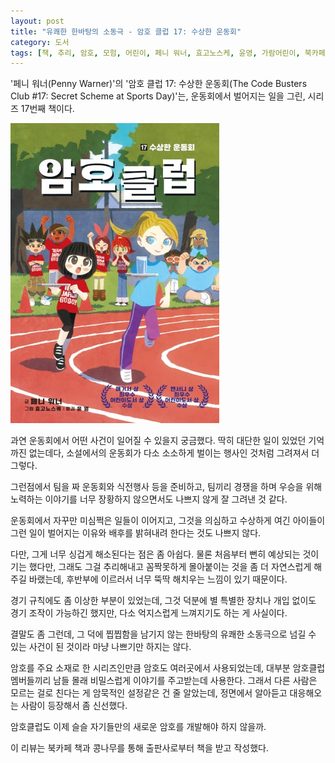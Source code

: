 ```yaml
---
layout: post
title: "유쾌한 한바탕의 소동극 - 암호 클럽 17: 수상한 운동회"
category: 도서
tags: [책, 추리, 암호, 모험, 어린이, 페니 워너, 효고노스케, 윤영, 가람어린이, 북카페 책과 콩나무, 서평]
---
```


'페니 워너(Penny Warner)'의
'암호 클럽 17: 수상한 운동회(The Code Busters Club #17: Secret Scheme at Sports Day)'는,
운동회에서 벌어지는 일을 그린, 시리즈 17번째 책이다.

![표지](/images/the-code-busters-club-17-secret-scheme-at-sports-day-book-h480.jpg)

과연 운동회에서 어떤 사건이 일어질 수 있을지 궁금했다.
딱히 대단한 일이 있었던 기억까진 없는데다,
소설에서의 운동회가 다소 소소하게 벌이는 행사인 것처럼 그려져서 더 그렇다.

그런점에서 팀을 짜 운동회와 식전행사 등을 준비하고,
팀끼리 경쟁을 하며 우승을 위해 노력하는 이야기를
너무 장황하지 않으면서도 나쁘지 않게 잘 그려낸 것 같다.

운동회에서 자꾸만 미심쩍은 일들이 이어지고,
그것을 의심하고 수상하게 여긴 아이들이
그런 일이 벌어지는 이유와 배후를 밝혀내려 한다는 것도 나쁘지 않다.

다만, 그게 너무 싱겁게 해소된다는 점은 좀 아쉽다.
물론 처음부터 뻔히 예상되는 것이기는 했다만,
그래도 그걸 추리해내고 꼼짝못하게 몰아붙이는 것을 좀 더 자연스럽게 해주길 바랬는데,
후반부에 이르러서 너무 뚝딱 해치우는 느낌이 있기 때문이다.

경기 규칙에도 좀 이상한 부분이 있었는데,
그것 덕분에 별 특별한 장치나 개입 없이도 경기 조작이 가능하긴 했지만,
다소 억지스럽게 느껴지기도 하는 게 사실이다.

결말도 좀 그런데,
그 덕에 찝찝함을 남기지 않는 한바탕의 유쾌한 소동극으로 넘길 수 있는 사건이 된 것이라
마냥 나쁘기만 하지는 않다.

암호를 주요 소재로 한 시리즈인만큼 암호도 여러곳에서 사용되었는데,
대부분 암호클럽 멤버들끼리 남들 몰래 비밀스럽게 이야기를 주고받는데 사용한다.
그래서 다른 사람은 모르는 걸로 친다는 게 암묵적인 설정같은 건 줄 알았는데,
정면에서 알아듣고 대응해오는 사람이 등장해서 좀 신선했다.

암호클럽도 이제 슬슬 자기들만의 새로운 암호를 개발해야 하지 않을까.



<div class="im im-info">
이 리뷰는 북카페 책과 콩나무를 통해 출판사로부터 책을 받고 작성했다.
</div>
